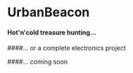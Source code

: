 # UrbanBeacon
#### Hot'n'cold treasure hunting...

####... or a complete electronics project

####... coming soon
